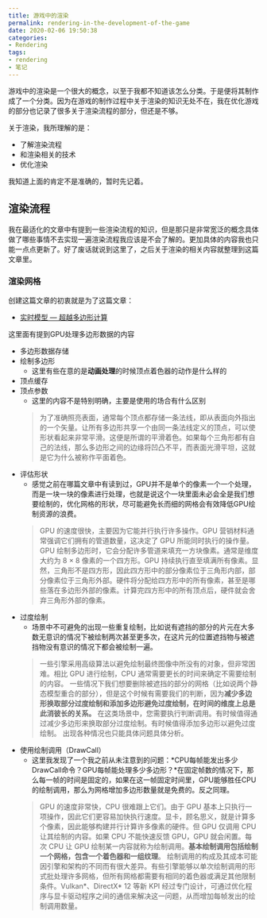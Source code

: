 ```yaml
---
title: 游戏中的渲染
permalink: rendering-in-the-development-of-the-game
date: 2020-02-06 19:50:38
categories:
- Rendering
tags:
- rendering
- 笔记
---
```


游戏中的渲染是一个很大的概念，以至于我都不知道该怎么分类。于是便将其制作成了一个分类。因为在游戏的制作过程中关于渲染的知识无处不在，我在优化游戏的部分也记录了很多关于渲染流程的部分，但还是不够。

<!--more-->

关于渲染，我所理解的是：
- 了解渲染流程
- 和渲染相关的技术
- 优化渲染

我知道上面的肯定不是准确的，暂时先记着。

## 渲染流程
我在最适化的文章中有提到一些渲染流程的知识，但是那只是非常宽泛的概念具体做了哪些事情不去实现一遍渲染流程我应该是不会了解的。更加具体的内容我也只能一点点更新了。好了废话就说到这里了，之后关于渲染的相关内容就整理到这篇文章里。

### 渲染网格
创建这篇文章的初衷就是为了这篇文章：
- [实时模型 — 超越多边形计算](https://software.intel.com/zh-cn/articles/model-for-real-time-beyond-counting-polygons)

这里面有提到GPU处理多边形数据的内容
 - 多边形数据存储
 - 绘制多边形
    - 这里有些在意的是**动画处理**的时候顶点着色器的动作是什么样的
 - 顶点缓存
 - 顶点参数
    - 这里的内容不是特别明确，主要是使用的场合有什么区别
    > 为了准确照亮表面，通常每个顶点都存储一条法线，即从表面向外指出的一个矢量。让所有多边形共享一个由同一条法线定义的顶点，可以使形状看起来非常平滑。这便是所谓的平滑着色。如果每个三角形都有自己的法线，那么多边形之间的边缘将凹凸不平，而表面光滑平坦，这就是它为什么被称作平面着色。
 - 评估形状
    - 感觉之前在哪篇文章中有读到过，GPU并不是单个的像素一个一个处理，而是一块一块的像素进行处理，也就是说这个一块里面未必会全是我们想要绘制的，优化网格的形状，尽可能避免长而细的网格会有效降低GPU绘制资源的浪费。
    > GPU 的速度很快，主要因为它能并行执行许多操作。GPU 营销材料通常强调它们拥有的管道数量，这决定了 GPU 所能同时执行的操作量。GPU 绘制多边形时，它会分配许多管道来填充一方块像素。通常是维度大约为 8 × 8 像素的一个四方形。GPU 持续执行直至填满所有像素。显然，三角形不是四方形，因此四方形中的部分像素位于三角形内部，部分像素位于三角形外部。硬件将分配给四方形中的所有像素，甚至是哪些落在多边形外部的像素。计算完四方形中的所有顶点后，硬件就会舍弃三角形外部的像素。
 - 过度绘制
    - 场景中不可避免的出现一些重复绘制，比如说有遮挡的部分的片元在大多数无意识的情况下被绘制两次甚至更多次，在这片元的位置遮挡物与被遮挡物没有意识的情况下都会被绘制一遍。
    > 一些引擎采用高级算法以避免绘制最终图像中所没有的对象，但非常困难。相比 GPU 进行绘制，CPU 通常需要更长的时间来确定不需要绘制的内容。
    一些情况下我们想要删除被遮挡的部分的网格（比如说两个静态模型重合的部分），但是这个时候有需要我们的判断，因为**减少多边形换取部分过度绘制和添加多边形避免过度绘制，在时间的维度上总是此消彼长的关系。**
    > 在这类场景中，您需要执行判断调用。有时候值得通过减少多边形来换取部分过度绘制。有时候值得添加多边形以避免过度绘制。
    出现各种情况也只能具体问题具体分析。
 - 使用绘制调用（DrawCall）
    - 这里我发现了一个我之前从未注意到的问题：*CPU每帧能发出多少DrawCall命令？GPU每帧能处理多少多边形？*在固定帧数的情况下，那么每一帧的时间是固定的，如果在这一帧固定时间里，GPU能够胜任CPU的绘制调用，那么为网格增加多边形数量就是免费的。反之同理。
    > GPU 的速度非常快，CPU 很难跟上它们。由于 GPU 基本上只执行一项操作，因此它们更容易加快执行速度。显卡，顾名思义，就是计算多个像素，因此能够构建并行计算许多像素的硬件。但 GPU 仅调用 CPU 让其绘制的内容。如果 CPU 不能快速反馈 GPU，GPU 就会闲置。每次 CPU 让 GPU 绘制某一内容就称为绘制调用。**基本绘制调用包括绘制一个网格，包含一个着色器和一组纹理**。
    > 绘制调用的构成及其成本可能因引擎和架构的不同而有很大差异。有些引擎能够以单次绘制调用的形式批处理许多网格，但所有网格都需要有相同的着色器或满足其他限制条件。Vulkan*、DirectX* 12 等新 KPI 经过专门设计，可通过优化程序与显卡驱动程序之间的通信来解决这一问题，从而增加每帧发出的绘制调用数量。


